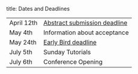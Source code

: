 title: Dates and Deadlines


|            |                                  |
|------------|----------------------------------|
|April 12th  |[Abstract submission deadline](03_enfi-2015/abstracts.html)      |
|May 4th     |Information about acceptance      |
|May 24th    |[Early Bird deadline](03_enfi-2015/registration.html)             |
|July 5th    |Sunday Tutorials                  |
|July 6th    |Conference Opening                |

